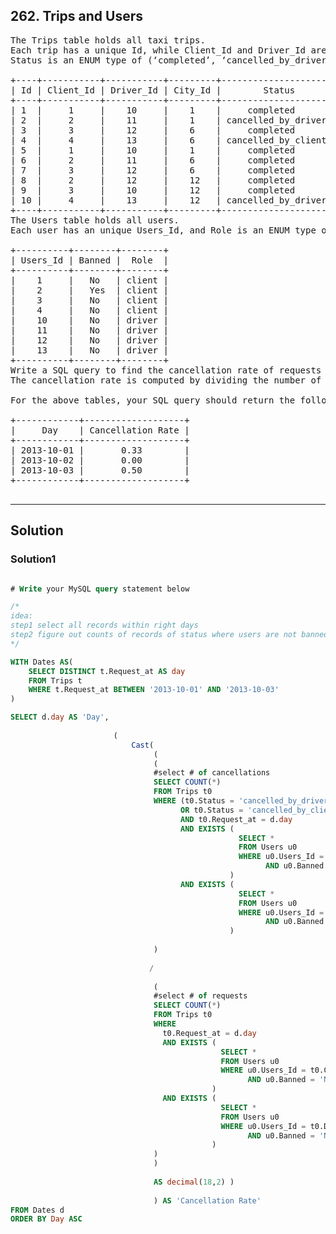 ## 262. Trips and Users

<pre>
The Trips table holds all taxi trips. 
Each trip has a unique Id, while Client_Id and Driver_Id are both foreign keys to the Users_Id at the Users table. 
Status is an ENUM type of (‘completed’, ‘cancelled_by_driver’, ‘cancelled_by_client’).

+----+-----------+-----------+---------+--------------------+----------+
| Id | Client_Id | Driver_Id | City_Id |        Status      |Request_at|
+----+-----------+-----------+---------+--------------------+----------+
| 1  |     1     |    10     |    1    |     completed      |2013-10-01|
| 2  |     2     |    11     |    1    | cancelled_by_driver|2013-10-01|
| 3  |     3     |    12     |    6    |     completed      |2013-10-01|
| 4  |     4     |    13     |    6    | cancelled_by_client|2013-10-01|
| 5  |     1     |    10     |    1    |     completed      |2013-10-02|
| 6  |     2     |    11     |    6    |     completed      |2013-10-02|
| 7  |     3     |    12     |    6    |     completed      |2013-10-02|
| 8  |     2     |    12     |    12   |     completed      |2013-10-03|
| 9  |     3     |    10     |    12   |     completed      |2013-10-03| 
| 10 |     4     |    13     |    12   | cancelled_by_driver|2013-10-03|
+----+-----------+-----------+---------+--------------------+----------+
The Users table holds all users. 
Each user has an unique Users_Id, and Role is an ENUM type of (‘client’, ‘driver’, ‘partner’).

+----------+--------+--------+
| Users_Id | Banned |  Role  |
+----------+--------+--------+
|    1     |   No   | client |
|    2     |   Yes  | client |
|    3     |   No   | client |
|    4     |   No   | client |
|    10    |   No   | driver |
|    11    |   No   | driver |
|    12    |   No   | driver |
|    13    |   No   | driver |
+----------+--------+--------+
Write a SQL query to find the cancellation rate of requests made by unbanned users (both client and driver must be unbanned) between Oct 1, 2013 and Oct 3, 2013.
The cancellation rate is computed by dividing the number of canceled (by client or driver) requests made by unbanned users by the total number of requests made by unbanned users.

For the above tables, your SQL query should return the following rows with the cancellation rate being rounded to two decimal places.

+------------+-------------------+
|     Day    | Cancellation Rate |
+------------+-------------------+
| 2013-10-01 |       0.33        |
| 2013-10-02 |       0.00        |
| 2013-10-03 |       0.50        |
+------------+-------------------+

</pre>
------------------------------------------------------------------------
## Solution

### Solution1

```sql

# Write your MySQL query statement below

/*
idea:
step1 select all records within right days
step2 figure out counts of records of status where users are not banned
*/

WITH Dates AS(
    SELECT DISTINCT t.Request_at AS day
    FROM Trips t
    WHERE t.Request_at BETWEEN '2013-10-01' AND '2013-10-03'
)

SELECT d.day AS 'Day', 
                               
                       (
                           Cast(
                                (
                                (
                                #select # of cancellations
                                SELECT COUNT(*)
                                FROM Trips t0
                                WHERE (t0.Status = 'cancelled_by_driver'
                                      OR t0.Status = 'cancelled_by_client')
                                      AND t0.Request_at = d.day
                                      AND EXISTS (
                                                   SELECT *
                                                   FROM Users u0
                                                   WHERE u0.Users_Id = t0.Client_Id
                                                         AND u0.Banned = 'No'
                                                 )
                                      AND EXISTS (
                                                   SELECT *
                                                   FROM Users u0
                                                   WHERE u0.Users_Id = t0.Driver_Id
                                                         AND u0.Banned = 'No'
                                                 )                                    
                                      
                                )
    
                               /
                           
                                (
                                #select # of requests
                                SELECT COUNT(*)
                                FROM Trips t0
                                WHERE 
                                  t0.Request_at = d.day
                                  AND EXISTS (
                                               SELECT *
                                               FROM Users u0
                                               WHERE u0.Users_Id = t0.Client_Id
                                                     AND u0.Banned = 'No'
                                             )
                                  AND EXISTS (
                                               SELECT *
                                               FROM Users u0
                                               WHERE u0.Users_Id = t0.Driver_Id
                                                     AND u0.Banned = 'No'
                                             )                                  
                                )
                                )
                           
                                AS decimal(18,2) )
                           
                                ) AS 'Cancellation Rate' 
FROM Dates d
ORDER BY Day ASC

```
